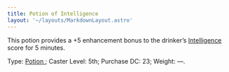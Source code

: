 ```yaml
---
title: Potion of Intelligence
layout: '~/layouts/MarkdownLayout.astro'
---
```

This potion provides a +5 enhancement bonus to the drinker’s [ Intelligence](/modern.d20.srd/basics/ability.scores) score for 5 minutes.

Type: [ Potion ](/modern.d20.srd/fx.items/potions) ; Caster Level: 5th;
Purchase DC: 23; Weight: —.

